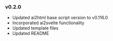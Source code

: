 ### v0.2.0

- Updated ai2html base script version to v0.116.0
- Incorporated ai2svelte functionality
- Updated template files
- Updated README
